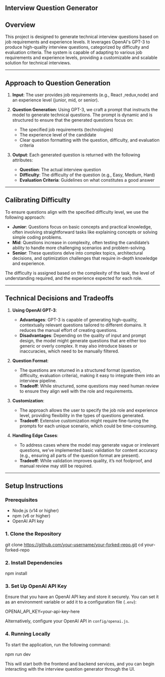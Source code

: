 

## Interview Question Generator

## Overview

This project is designed to generate technical interview questions based on job requirements and experience levels. It leverages OpenAI's GPT-3 to produce high-quality interview questions, categorized by difficulty and evaluation criteria. The system is capable of adapting to various job requirements and experience levels, providing a customizable and scalable solution for technical interviews.

---

## Approach to Question Generation

1. **Input**: The user provides job requirements (e.g., React ,redux,node) and an experience level (junior, mid, or senior). 

2. **Question Generation**: Using GPT-3, we craft a prompt that instructs the model to generate technical questions. The prompt is dynamic and is structured to ensure that the generated questions focus on:
   - The specified job requirements (technologies)
   - The experience level of the candidate
   - Clear question formatting with the question, difficulty, and evaluation criteria
   
3. **Output**: Each generated question is returned with the following attributes:
   - **Question**: The actual interview question
   - **Difficulty**: The difficulty of the question (e.g., Easy, Medium, Hard)
   - **Evaluation Criteria**: Guidelines on what constitutes a good answer

---

## Calibrating Difficulty

To ensure questions align with the specified difficulty level, we use the following approach:
- **Junior**: Questions focus on basic concepts and practical knowledge, often involving straightforward tasks like explaining concepts or solving simple coding problems.
- **Mid**: Questions increase in complexity, often testing the candidate’s ability to handle more challenging scenarios and problem-solving.
- **Senior**: These questions delve into complex topics, architectural decisions, and optimization challenges that require in-depth knowledge and experience.

The difficulty is assigned based on the complexity of the task, the level of understanding required, and the experience expected for each role.

---

## Technical Decisions and Tradeoffs

1. **Using OpenAI GPT-3**:
   - **Advantages**: GPT-3 is capable of generating high-quality, contextually relevant questions tailored to different domains. It reduces the manual effort of creating questions.
   - **Disadvantages**: Depending on the quality of input and prompt design, the model might generate questions that are either too generic or overly complex. It may also introduce biases or inaccuracies, which need to be manually filtered.

2. **Question Format**:
   - The questions are returned in a structured format (question, difficulty, evaluation criteria), making it easy to integrate them into an interview pipeline.
   - **Tradeoff**: While structured, some questions may need human review to ensure they align well with the role and requirements.

3. **Customization**:
   - The approach allows the user to specify the job role and experience level, providing flexibility in the types of questions generated.
   - **Tradeoff**: Extensive customization might require fine-tuning the prompts for each unique scenario, which could be time-consuming.

4. **Handling Edge Cases**:
   - To address cases where the model may generate vague or irrelevant questions, we’ve implemented basic validation for content accuracy (e.g., ensuring all parts of the question format are present).
   - **Tradeoff**: While validation improves quality, it’s not foolproof, and manual review may still be required.

---

## Setup Instructions

### Prerequisites

- Node.js (v14 or higher)
- npm (v6 or higher)
- OpenAI API key

### 1. Clone the Repository


git clone https://github.com/your-username/your-forked-repo.git
cd your-forked-repo


### 2. Install Dependencies


npm install


### 3. Set Up OpenAI API Key

Ensure that you have an OpenAI API key and store it securely. You can set it as an environment variable or add it to a configuration file (`.env`):


OPENAI_API_KEY=your-api-key-here


Alternatively, configure your OpenAI API in `config/openai.js`.

### 4. Running Locally

To start the application, run the following command:


npm run dev


This will start both the frontend and backend services, and you can begin interacting with the interview question generator through the UI.





